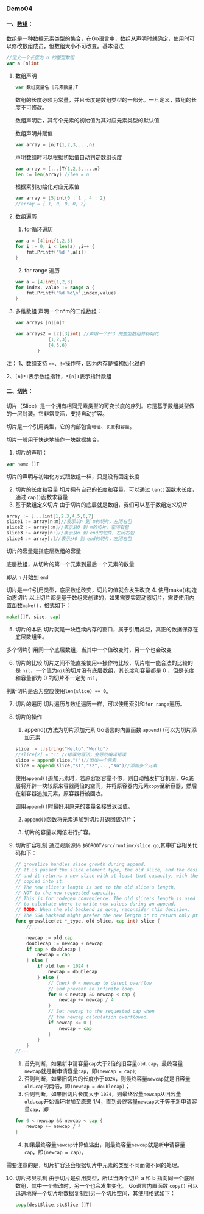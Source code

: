 ### Demo04
#### 一、[数组](ARRAYS/main.go)：
数组是一种数据元素类型的集合，在Go语言中，数组从声明时就确定，使用时可以修改数组成员，但数组大小不可改变。基本语法
```go
//定义一个长度为 n 的整型数组
var a [n]int
```
1. 数组声明
    ```go
    var 数组变量名 [元素数量]T
    ```
    数组的长度必须为常量，并且长度是数组类型的一部分。一旦定义，数组的长度不可修改。

    数组声明后，其每个元素的初始值为其对应元素类型的默认值

    数组声明并赋值
    ```go
    var array = [n]T{1,2,3,...,n}
    ```
    声明数组时可以根据初始值自动判定数组长度
    ```go
    var array = [...]T{1,2,3,...,n}
    len := len(array) //len = n
    ```
    根据索引初始化对应元素值
    ```go
    var array = [5]int{0 : 1 , 4 : 2}
    //array = { 1, 0, 0, 0, 2}
    ```
2. 数组遍历
    1. for循环遍历
    ```go
    var a = [4]int{1,2,3}
	for i := 0; i < len(a) ;i++ {
		fmt.Printf("%d ",a[i])
    }
    ```
    2. for range 遍历
    ```go
    var a = [4]int{1,2,3}
    for index, value := range a {
        fmt.Printf("%d %d\n",index,value)
    }
    ```
3. 多维数组
    声明一个n*m的二维数组：
    ```go
    var arrays [n][m]T

    var arrays2 = [2][3]int{ //声明一个2*3 的整型数组并初始化
                {1,2,3},
                {4,5,6}
            }
    ```
注：
1、数组支持 `==`、`!=`操作符，因为内存是被初始化过的

2、`[n]*T`表示数组指针，`*[n]T`表示指针数组

#### 二、[切片](SLICE/main.go)：
切片（Slice）是一个拥有相同元素类型的可变长度的序列。它是基于数组类型做的一层封装。它非常灵活，支持自动扩容。

切片是一个引用类型，它的内部包含`地址`、`长度`和`容量`。

切片一般用于快速地操作一块数据集合。
1. 切片的声明：
```go
var name []T
```
切片的声明与初始化方式跟数组一样，只是没有固定长度

2. 切片的长度和容量
切片拥有自己的长度和容量，可以通过 `len()`函数求长度，通过 `cap()`函数求容量
3. 基于数组定义切片
由于切片的底层就是数组，我们可以基于数组定义切片
```go
array := [...]int{1,2,3,4,5,6,7}
slice1 := array[n:m]//表示从n 到 m的切片，左闭右包
slice2 := array[:m]//表示从0 到 m的切片，左闭右包
slice3 := array[n:]//表示从n 到 end的切片，左闭右包
slice4 := array[:]//表示从0 到 end的切片，左闭右包
```
切片的容量是指底层数组的容量

底层数组，从切片的第一个元素到最后一个元素的数量

即从 `n` 开始到 `end`

切片是一个引用类型，底层数组改变，切片的值就会发生改变
4. 使用make()构造动态切片
以上切片都是基于数组来创建的，如果需要实现动态切片，需要使用内置函数`make()`，格式如下：
```go
make([]T, size, cap)
```
5. 切片的本质
切片就是一块连续内存的窗口，属于引用类型，真正的数据保存在底层数组里。

多个切片引用同一个底层数组，当其中一个值改变时，另一个也会改变
  
6. 切片的比较
切片之间不能直接使用`==`操作符比较，切片唯一能合法的比较的是 `nil`，一个值为`nil`的切片没有底层数组，其长度和容量都是 0 ，但是长度和容量都为 0 的切片不一定为 `nil`。

判断切片是否为空应使用`len(slice) == 0`。

7. 切片的遍历
切片遍历与数组遍历一样，可以使用索引和`for range`遍历。

8. 切片的操作
    1. append()方法为切片添加元素
    Go语言的内置函数 `append()`可以为切片添加元素
    ```go
    slice := []string{"Hello","World"}
    //slice[2] = "!" //错误的写法，会导致编译错误
    slice = append(slice,"!")//添加一个元素
    slice = append(slice,"s1","s2",...,"sn")//添加多个元素
    ```
    使用`append()`追加元素时，若原容器容量不够，则自动触发扩容机制，Go底层将开辟一块较原来容器两倍的空间，并将原容器内元素`copy`至新容器，然后在新容器追加元素，原容器将被回收。

    调用`append()`时最好用原来的变量名接受返回值。

    2. `append()`函数将元素追加到切片并返回该切片；

    3. 切片的容量以两倍进行扩容。

9. 切片扩容机制
    通过观察源码 `$GOROOT/src/runtimr/slice.go`,其中扩容相关代码如下：
    ```go
    // growslice handles slice growth during append.
    // It is passed the slice element type, the old slice, and the desired new minimum capacity,
    // and it returns a new slice with at least that capacity, with the old data
    // copied into it.
    // The new slice's length is set to the old slice's length,
    // NOT to the new requested capacity.
    // This is for codegen convenience. The old slice's length is used immediately
    // to calculate where to write new values during an append.
    // TODO: When the old backend is gone, reconsider this decision.
    // The SSA backend might prefer the new length or to return only ptr/cap and save stack space.
    func growslice(et *_type, old slice, cap int) slice {
        //...

        newcap := old.cap
        doublecap := newcap + newcap
        if cap > doublecap {
            newcap = cap
        } else {
            if old.len < 1024 {
                newcap = doublecap
            } else {
                // Check 0 < newcap to detect overflow
                // and prevent an infinite loop.
                for 0 < newcap && newcap < cap {
                    newcap += newcap / 4
                }
                // Set newcap to the requested cap when
                // the newcap calculation overflowed.
                if newcap <= 0 {
                    newcap = cap
                }
            }
        }
    //...
    ```
    1. 首先判断，如果新申请容量`cap`大于2倍的旧容量`old.cap`，最终容量`newcap`就是新申请容量`cap`，即`(newcap = cap)`;
    2. 否则判断，如果旧切片的长度小于`1024`，则最终容量`newcap`就是旧容量`old.cap`的两倍，即`(newcap = doublecap)`；
    3. 否则判断，如果旧切片长度大于 `1024`，则最终容量`newcap`从旧容量`old.cap`开始循环增加至原来 1/4，直到最终容量`newcap`大于等于新申请容量`cap`，即
    ```go
    for 0 < newcap && newcap < cap {
		newcap += newcap / 4
    }
    ```
    4. 如果最终容量`newcap`计算值溢出，则最终容量`newcap`就是新申请容量`cap`，即`(newcap = cap)`。

需要注意的是，切片扩容还会根据切片中元素的类型不同而做不同的处理。

10. 切片拷贝机制
    由于切片是引用类型，所以当两个切片 a 和 b 指向同一个底层数组，其中一个修改时，另一个也会发生变化。
    Go语言内置函数 `copy()` 可以迅速地将一个切片地数据复制到另一个切片空间，其使用格式如下：
    ```go
    copy(destSlice,stcSlice []T)
    ```
    